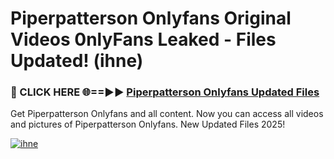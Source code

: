 # Piperpatterson Onlyfans Original Videos 0nlyFans Leaked - Files Updated! (ihne)

<h3>🔴 CLICK HERE 🌐==►► <a href="https://tinyurl.com/ehrbuxhb" rel="nofollow">Piperpatterson Onlyfans Updated Files</a></h3>

Get Piperpatterson Onlyfans and all content. Now you can access all videos and pictures of Piperpatterson Onlyfans. New Updated Files 2025!

[![ihne](https://i.imgur.com/lVYEuWS.gif)](https://tinyurl.com/ehrbuxhb)
